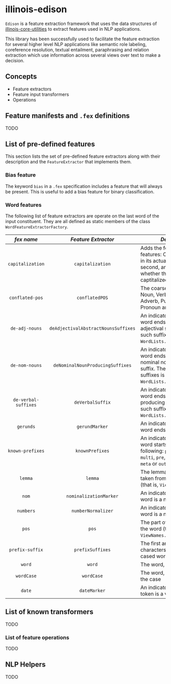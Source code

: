 # illinois-edison

`Edison` is a feature extraction framework that uses the data structures of [illinois-core-utilities](..`core-utilities`README.md)
to extract features used in NLP applications.

This library has been successfully used to facilitate the feature extraction for several higher level
NLP applications like semantic role labeling, coreference
resolution, textual entailment, paraphrasing and relation
extraction which use information across several views over text to
make a decision.

## Concepts
   - Feature extractors
   - Feature input transformers
   - Operations

## Feature manifests and `.fex` definitions
TODO

## List of pre-defined features

This section lists the set of pre-defined feature extractors along
with their description and the `FeatureExtractor` that implements
them.

### Bias feature
The keyword `bias` in a `.fex` specification includes a feature
that will always be present. This is useful to add a bias feature
for binary classification.

### Word features
The following list of feature extractors are operate on the last
word of the input constituent. They are all defined as static
members of the class `WordFeatureExtractorFactory`.
  

| *fex name*           | *Feature Extractor*                 | *Description*                                                           |
|:--------------------:|:-----------------------------------:|-------------------------------------------------------------------------|
| `capitalization`     | `capitalization`                    | Adds the following two features: One with the word in its actual case, and the second, an indicator for whether the word is captitalized   |
| `conflated-pos`      | `conflatedPOS`                      | The coarse POS tag (one of Noun, Verb, Adjective, Adverb, Punctuation, Pronoun and Other) |
| `de-adj-nouns`       | `deAdjectivalAbstractNounsSuffixes` | An indicator for whether the word ends with a de- adjectival suffix. The list of such suffixes is in `WordLists.DE_ADJ_SUFFIXES`. |
| `de-nom-nouns`       | `deNominalNounProducingSuffixes`    | An indicator for whether the word ends with a de- nominal noun producing suffix. The list of such suffixes is in `WordLists.DENOM_SUFFIXES`.                       |
| `de-verbal-suffixes` | `deVerbalSuffix`                    | An indicator for whether the word ends with a de- verbal producing suffix. The list of such suffixes is in `WordLists.DE_VERB_SUFFIXES`.  |
| `gerunds`            | `gerundMarker`                      | An indicator for whether the word ends with an `-ing`.                  |
| `known-prefixes`     | `knownPrefixes`                     | An indicator for whether the word starts with one of the following: `poly`, `ultra`, `post`, `multi`, `pre`, `fore`, `ante`, `pro`, `meta` or `out`                    |
| `lemma`              | `lemma`                             | The lemma of the word, taken from the LEMMA view (that is, `ViewNames.LEMMA`)  |
| `nom`                | `nominalizationMarker`              | An indicator for whether the word is a nominalization                   |
| `numbers`            | `numberNormalizer`                  | An indicator for whether the word is a number                           |
| `pos`                | `pos`                               | The part of speech tag of the word (taken  from `ViewNames.POS`)  |
| `prefix-suffix`      | `prefixSuffixes`                    | The first and last two, three characters in the lower cased word |
| `word`               | `word`                              | The word, lower cased                                                   |
| `wordCase`           | `wordCase`                          | The word, without changing the case                                     |
| `date`               | `dateMarker`                        | An indicator for whether the token is a valid date                      |


## List of known transformers
TODO

### List of feature operations
TODO
  
## NLP Helpers
TODO 




